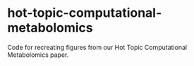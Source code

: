 # hot-topic-computational-metabolomics
Code for recreating figures from our Hot Topic Computational Metabolomics paper.
